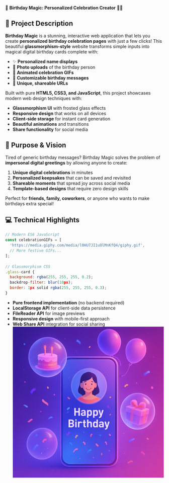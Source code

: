 🌟 **Birthday Magic: Personalized Celebration Creator** 🎂🎉

## 🎈 **Project Description**

**Birthday Magic** is a stunning, interactive web application that lets you create **personalized birthday celebration pages** with just a few clicks! This beautiful **glassmorphism-style** website transforms simple inputs into magical digital birthday cards complete with:

- ✨ **Personalized name displays**
- 📸 **Photo uploads** of the birthday person
- 🎉 **Animated celebration GIFs**
- 💌 **Customizable birthday messages**
- 🔗 **Unique, shareable URLs**

Built with pure **HTML5, CSS3, and JavaScript**, this project showcases modern web design techniques with:

- **Glassmorphism UI** with frosted glass effects
- **Responsive design** that works on all devices
- **Client-side storage** for instant card generation
- **Beautiful animations** and transitions
- **Share functionality** for social media

## 🎯 **Purpose & Vision**

Tired of generic birthday messages? Birthday Magic solves the problem of **impersonal digital greetings** by allowing anyone to create:

1. **Unique digital celebrations** in minutes
2. **Personalized keepsakes** that can be saved and revisited
3. **Shareable moments** that spread joy across social media
4. **Template-based designs** that require zero design skills

Perfect for **friends, family, coworkers**, or anyone who wants to make birthdays extra special!

## 💻 **Technical Highlights**

```javascript
// Modern ES6 JavaScript
const celebrationGIFs = [
  'https://media.giphy.com/media/l0HU7JI1uOlMnKfQ4/giphy.gif',
  // More festive GIFs...
];

// Glassmorphism CSS
.glass-card {
  background: rgba(255, 255, 255, 0.2);
  backdrop-filter: blur(10px);
  border: 1px solid rgba(255, 255, 255, 0.3);
}
```

- **Pure frontend implementation** (no backend required)
- **LocalStorage API** for client-side data persistence
- **FileReader API** for image previews
- **Responsive design** with mobile-first approach
- **Web Share API** integration for social sharing
![Birthday Magic Banner](banner.png)
